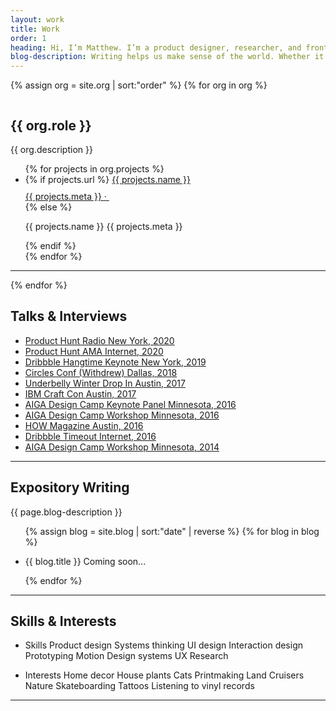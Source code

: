 ```yaml
---
layout: work
title: Work
order: 1
heading: Hi, I’m Matthew. I’m a product designer, researcher, and front-end engineer.
blog-description: Writing helps us make sense of the world. Whether it’s the beginning of an idea, technical documentation, or a good old fashioned story, written language is the first step towards shared understanding. I like to write about work, life, and the interesting bits in between.
---
```


{% assign org = site.org | sort:"order" %}
{% for org in org %}
<article class="c-work">
  <img class="c-work__image" src="..{{ org.logo }}" alt="">
  <div class="c-work__body">
    <h2>{{ org.role }}</h2>
    <p class="c-work__description">{{ org.description }}</p>
    <ul class="c-work__project-list">
      {% for projects in org.projects %}
      <li class="c-work__project">
        {% if projects.url %}
        <a class="c-work__link" href="{{ projects.url }}" target="_blank">{{ projects.name }}
          <div class="c-work__meta">
            <span>{{ projects.meta }}</span>
            <span class="c-work__meta-middot">&middot;</span>
            <svg class="c-work__meta-icon" width="24" height="24" viewBox="0 0 24 24" fill="none" xmlns="http://www.w3.org/2000/svg">{{ org.icon }}</svg>
          </div>
        </a>
        {% else %}
        <p class="c-work__item">{{ projects.name }}
          <span>{{ projects.meta }}</span>
        </p>
        {% endif %}
      </li>
      {% endfor %}
    </ul>
  </div>
</article>
<hr>
{% endfor %}
<article class="c-feature">
  <div class="c-feature__body">
    <h2 class="c-feature__title">Talks &amp; Interviews</h2>
    <ul class="c-feature__talk-list">
      <li class="c-feature__talk">
        <a class="c-work__link" href="https://open.spotify.com/episode/2v54M7wKIDIkkPbuJTPfcp?si=ZYvnBYLQR7-Mj0eDgJSI3g" target="_blank">Product Hunt Radio
          <span>New York, 2020</span>
        </a>
      </li>
      <li class="c-feature__talk">
        <a class="c-work__link" href="https://www.producthunt.com/makers/1-makers/discussion/5306-i-m-matthew-product-designer-at-invision-ama" target="_blank">Product Hunt AMA
          <span>Internet, 2020</span>
        </a>
      </li>
      <li class="c-feature__talk">
        <a class="c-work__link" href="https://www.youtube.com/watch?v=NGginzoOTxM" target="_blank">Dribbble Hangtime Keynote
          <span>New York, 2019</span>
        </a>
      </li>
      <li class="c-feature__talk">
        <a class="c-work__link" href="https://circlesco.com/conference/circles/2018/schedule/" target="_blank">Circles Conf (Withdrew)
          <span>Dallas, 2018</span>
        </a>
      </li>
      <li class="c-feature__talk">
        <a class="c-work__link" href="https://www.facebook.com/UnderbellyCreative/videos/975303462621059/" target="_blank">Underbelly Winter Drop In
          <span>Austin, 2017</span>
        </a>
      </li>
      <li class="c-feature__talk">
        <a class="c-work__link" href="https://static1.squarespace.com/static/554a91a0e4b0910eeb46155d/t/5bb43e820d92977697f26d94/1538539139382/craftcon_schedule.pdf" target="_blank">IBM Craft Con
          <span>Austin, 2017</span>
        </a>
      </li>
      <li class="c-feature__talk">
        <a class="c-work__link" href="https://aigaminnesota.org/committee/design-camp/" target="_blank">AIGA Design Camp Keynote Panel
          <span>Minnesota, 2016</span>
        </a>
      </li>
      <li class="c-feature__talk">
        <a class="c-work__link" href="https://www.flickr.com/photos/aigaminnesota/15606393405/" target="_blank">AIGA Design Camp Workshop
          <span>Minnesota, 2016</span>
        </a>
      </li>
      <li class="c-feature__talk">
        <a class="c-work__link" href="https://www.instagram.com/p/BKrrhzwDiTX/" target="_blank">HOW Magazine
          <span>Austin, 2016</span>
        </a>
      </li>
      <li class="c-feature__talk">
        <a class="c-work__link" href="https://dribbble.com/stories/2016/03/02/timeout-matthew-paul" target="_blank">Dribbble Timeout
          <span>Internet, 2016</span>
        </a>
      </li>
      <li class="c-feature__talk">
        <a class="c-work__link" href="https://www.flickr.com/photos/aigaminnesota/15606393405/" target="_blank">AIGA Design Camp Workshop
          <span>Minnesota, 2014</span>
        </a>
      </li>
    </ul>
  </div>
</article>
<hr>
<article class="c-feature">
  <div class="c-feature__body">
    <h2>Expository Writing</h2>
    <p class="c-work__description">{{ page.blog-description }}</p>
    <ul class="c-work__project-list">
      {% assign blog = site.blog | sort:"date" | reverse %}
      {% for blog in blog %}
      <li class="c-work__project">
        <!-- <a class="c-work__link" href="{{ blog.url | prepend: site.baseurl }}"> -->
        <p class="c-work__item">{{ blog.title }}
          <span>Coming soon...</span>
        </p>
        <!-- <p class="c-blog__date">{{ blog.date | date: "%B %-d, %Y"}}</p> -->
      </li>
      {% endfor %}
    </ul>
  </div>
</article>
<hr>
<article class="c-feature">
  <div class="c-feature__body">
    <h2>Skills &amp; Interests</h2>
    <ul class="c-work__project-list">
      <li class="c-work__project">
        <p class="c-work__item">Skills
          <span>Product design</span>
          <span>Systems thinking</span>
          <span>UI design</span>
          <span>Interaction design</span>
          <span>Prototyping</span>
          <span>Motion</span>
          <span>Design systems</span>
          <span>UX Research</span>
        </p>
      </li>
      <li class="c-work__project">
        <p class="c-work__item">Interests
          <span>Home decor</span>
          <span>House plants</span>
          <span>Cats</span>
          <span>Printmaking</span>
          <span>Land Cruisers</span>
          <span>Nature</span>
          <span>Skateboarding</span>
          <span>Tattoos</span>
          <span>Listening to vinyl records</span>
        </p>
      </li>
    </ul>
  </div>
</article>
<hr>
